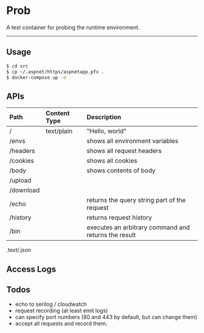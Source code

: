 # Prob

A test container for probing the runtime environment.

---

## Usage

```bash
$ cd src
$ cp ~/.aspnet/https/aspnetapp.pfx .
$ docker-compose up -d
```

## APIs

|Path|Content Type|Description|
|:--|:--|:--|
|/|text/plain|"Hello, world"|
|/envs||shows all environment variables|
|/headers||shows all request headers|
|/cookies||shows all cookies|
|/body||shows contents of body|
|/upload|||
|/download|||
|/echo||returns the query string part of the request|
|/history||returns request history|
|/bin||executes an arbitrary command and returns the result|

.text/.json

## Access Logs


## Todos

* echo to serilog / cloudwatch
* request recording (at least emit logs)
* can specify port numbers (80 and 443 by default, but can change them)
* accept all requests and record them.


